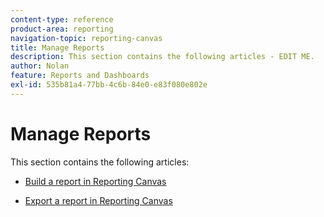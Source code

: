```yaml
---
content-type: reference
product-area: reporting
navigation-topic: reporting-canvas
title: Manage Reports
description: This section contains the following articles - EDIT ME.
author: Nolan
feature: Reports and Dashboards
exl-id: 535b81a4-77bb-4c6b-84e0-e83f080e802e
---
```

# Manage Reports

This section contains the following articles:

  <!--
  <li data-mc-conditions="QuicksilverOrClassic.Draft mode"> <p><a href="../../../reports-and-dashboards/reporting-canvas/manage-reports/get-started-reports.md" class="MCXref xref" xrefformat="{para}">Get started with Reporting Canvas</a> </p> </li>
  -->

* [Build a report in Reporting Canvas](../../../reports-and-dashboards/reporting-canvas/manage-reports/build-report.md)

  <!--
  <li data-mc-conditions="QuicksilverOrClassic.Draft mode"> <p><a href="../../../reports-and-dashboards/reporting-canvas/manage-reports/list-your-reports.md" class="MCXref xref" xrefformat="{para}">List your reports in Reporting Canvas</a> </p> </li>
  -->

  <!--
  <li data-mc-conditions="QuicksilverOrClassic.Draft mode"> <p><a href="../../../reports-and-dashboards/reporting-canvas/manage-reports/view-report.md" class="MCXref xref" xrefformat="{para}">View a report in Reporting Canvas</a> </p> </li>
  -->

* [Export a report in Reporting Canvas](../../../reports-and-dashboards/reporting-canvas/manage-reports/export-report.md)

  <!--
  <li data-mc-conditions="QuicksilverOrClassic.Draft mode"> <p><a href="../../../reports-and-dashboards/reporting-canvas/manage-reports/send-report.md" class="MCXref xref" xrefformat="{para}">Send a report in Reporting Canvas</a> </p> </li>
  -->
